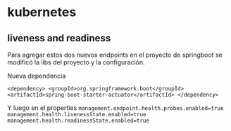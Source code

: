 # kubernetes
## liveness and readiness
Para agregar estos dos nuevos endpoints en el proyecto de springboot se modificó la libs del proyecto y la configuración.

Nueva dependencia 

`<dependency>
			<groupId>org.springframework.boot</groupId>
   			 <artifactId>spring-boot-starter-actuator</artifactId>
		</dependency>`

Y luego en el properties
`management.endpoint.health.probes.enabled=true
management.health.livenessState.enabled=true
management.health.readinessState.enabled=true`